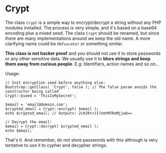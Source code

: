 Crypt
=====
The class `Crypt` is a simple way to encrypt/decrypt a string without any PHP modules installed. The process is very simple, and it's based on a base64 encoding plus a mixed seed. The class `Crypt` should be renamed, but since there are many implementations around we keep the old name. A more clarifying name could be `Obfuscator` or something similar.

**This class is not hacker proof** and you should not use it to store passwords or any other sensitive data. We usually use it to **blurs strings and keep them away from curious people**. E.g: Identifiers, action names and so on...

Usage:

	// Init encryption seed before anything else:
	Bootstrap::getClass( 'Crypt', false ); // The false param avoids the constructor being called
	Crypt::$seed = 'ThisIsMySecret';

	$email = 'email@domain.com';
	$crypted_email = Crypt::encrypt( $email );
	echo $crypted_email; // Outputs: 2cHJ0t+J17zmtM7RoMjjwQ==

	// Decrypt the email:
	$email = Crypt::decrypt( $crypted_email );
	echo $email;
	
That's it. And remember, do not store passwords with this although is very tentative to use it to cypher and decypher strings.